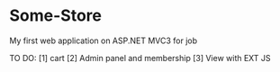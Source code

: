 Some-Store
==========

My first web application on  ASP.NET MVC3 for job

TO DO:
[1] cart
[2] Admin panel and membership
[3] View with EXT JS

